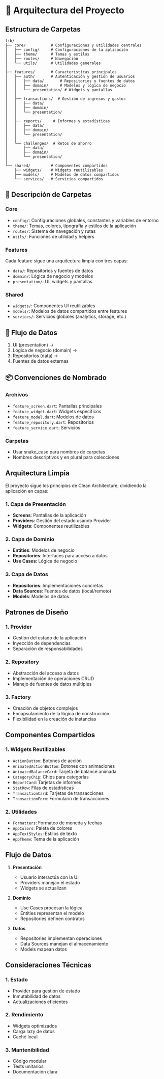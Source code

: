# 📁 Arquitectura del Proyecto

## Estructura de Carpetas

```
lib/
├── core/           # Configuraciones y utilidades centrales
│   ├── config/     # Configuraciones de la aplicación
│   ├── theme/      # Temas y estilos
│   ├── routes/     # Navegación
│   └── utils/      # Utilidades generales
│
├── features/       # Características principales
│   ├── auth/       # Autenticación y gestión de usuarios
│   │   ├── data/       # Repositorios y fuentes de datos
│   │   ├── domain/     # Modelos y lógica de negocio
│   │   └── presentation/ # Widgets y pantallas
│   │
│   ├── transactions/  # Gestión de ingresos y gastos
│   │   ├── data/
│   │   ├── domain/
│   │   └── presentation/
│   │
│   ├── reports/     # Informes y estadísticas
│   │   ├── data/
│   │   ├── domain/
│   │   └── presentation/
│   │
│   └── challenges/  # Retos de ahorro
│       ├── data/
│       ├── domain/
│       └── presentation/
│
└── shared/         # Componentes compartidos
    ├── widgets/    # Widgets reutilizables
    ├── models/     # Modelos de datos compartidos
    └── services/   # Servicios compartidos
```

## 📝 Descripción de Carpetas

### Core
- `config/`: Configuraciones globales, constantes y variables de entorno
- `theme/`: Temas, colores, tipografía y estilos de la aplicación
- `routes/`: Sistema de navegación y rutas
- `utils/`: Funciones de utilidad y helpers

### Features
Cada feature sigue una arquitectura limpia con tres capas:
- `data/`: Repositorios y fuentes de datos
- `domain/`: Lógica de negocio y modelos
- `presentation/`: UI, widgets y pantallas

### Shared
- `widgets/`: Componentes UI reutilizables
- `models/`: Modelos de datos compartidos entre features
- `services/`: Servicios globales (analytics, storage, etc.)

## 🔄 Flujo de Datos
1. UI (presentation) → 
2. Lógica de negocio (domain) → 
3. Repositorios (data) → 
4. Fuentes de datos externas

## 📦 Convenciones de Nombrado

### Archivos
- `feature_screen.dart`: Pantallas principales
- `feature_widget.dart`: Widgets específicos
- `feature_model.dart`: Modelos de datos
- `feature_repository.dart`: Repositorios
- `feature_service.dart`: Servicios

### Carpetas
- Usar snake_case para nombres de carpetas
- Nombres descriptivos y en plural para colecciones 

## Arquitectura Limpia

El proyecto sigue los principios de Clean Architecture, dividiendo la aplicación en capas:

### 1. Capa de Presentación
- **Screens**: Pantallas de la aplicación
- **Providers**: Gestión del estado usando Provider
- **Widgets**: Componentes reutilizables

### 2. Capa de Dominio
- **Entities**: Modelos de negocio
- **Repositories**: Interfaces para acceso a datos
- **Use Cases**: Lógica de negocio

### 3. Capa de Datos
- **Repositories**: Implementaciones concretas
- **Data Sources**: Fuentes de datos (local/remoto)
- **Models**: Modelos de datos

## Patrones de Diseño

### 1. Provider
- Gestión del estado de la aplicación
- Inyección de dependencias
- Separación de responsabilidades

### 2. Repository
- Abstracción del acceso a datos
- Implementación de operaciones CRUD
- Manejo de fuentes de datos múltiples

### 3. Factory
- Creación de objetos complejos
- Encapsulamiento de la lógica de construcción
- Flexibilidad en la creación de instancias

## Componentes Compartidos

### 1. Widgets Reutilizables
- `ActionButton`: Botones de acción
- `AnimatedActionButton`: Botones con animaciones
- `AnimatedBalanceCard`: Tarjeta de balance animada
- `CategoryChip`: Chips para categorías
- `ReportCard`: Tarjetas de informes
- `StatRow`: Filas de estadísticas
- `TransactionCard`: Tarjetas de transacciones
- `TransactionForm`: Formulario de transacciones

### 2. Utilidades
- `Formatters`: Formateo de moneda y fechas
- `AppColors`: Paleta de colores
- `AppTextStyles`: Estilos de texto
- `AppTheme`: Tema de la aplicación

## Flujo de Datos

1. **Presentación**
   - Usuario interactúa con la UI
   - Providers manejan el estado
   - Widgets se actualizan

2. **Dominio**
   - Use Cases procesan la lógica
   - Entities representan el modelo
   - Repositories definen contratos

3. **Datos**
   - Repositories implementan operaciones
   - Data Sources manejan el almacenamiento
   - Models mapean datos

## Consideraciones Técnicas

### 1. Estado
- Provider para gestión de estado
- Inmutabilidad de datos
- Actualizaciones eficientes

### 2. Rendimiento
- Widgets optimizados
- Carga lazy de datos
- Caché local

### 3. Mantenibilidad
- Código modular
- Tests unitarios
- Documentación clara 